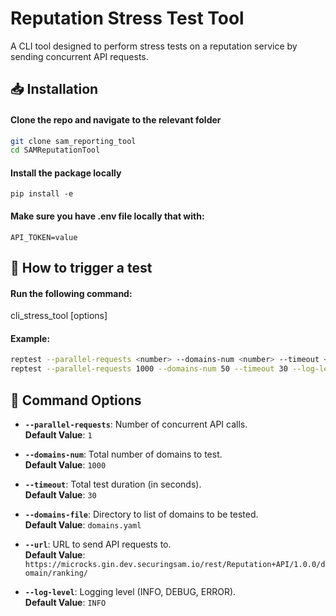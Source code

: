 
# **Reputation Stress Test Tool**

A CLI tool designed to perform stress tests on a reputation service by sending concurrent API requests.

## 📥 Installation 

#### Clone the repo and navigate to the relevant folder
```bash
git clone sam_reporting_tool
cd SAMReputationTool
```

#### Install the package locally
`pip install -e`

#### Make sure you have .env file locally that with: 
`API_TOKEN=value`

## 🚀 How to trigger a test

#### Run the following command:

cli_stress_tool [options]

#### Example:
```bash
reptest --parallel-requests <number> --domains-num <number> --timeout <seconds> --log-level <level>
reptest --parallel-requests 1000 --domains-num 50 --timeout 30 --log-level INF
```

## 📄 Command Options

- **`--parallel-requests`**: Number of concurrent API calls.  
  **Default Value**: `1`

- **`--domains-num`**: Total number of domains to test.  
  **Default Value**: `1000`

- **`--timeout`**: Total test duration (in seconds).  
  **Default Value**: `30`

- **`--domains-file`**: Directory to list of domains to be tested.  
  **Default Value**: `domains.yaml`

- **`--url`**: URL to send API requests to.  
  **Default Value**: `https://microcks.gin.dev.securingsam.io/rest/Reputation+API/1.0.0/domain/ranking/`

- **`--log-level`**: Logging level (INFO, DEBUG, ERROR).  
  **Default Value**: `INFO`
